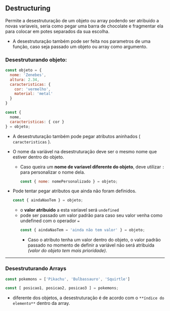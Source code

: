 ## Destructuring

Permite a desestruturação de um objeto ou array podendo ser atribuido a novas variaveis, seria como pegar uma barra de chocolate e fragmentar ela para colocar em potes separados da sua escolha.

- A desestruturação também pode ser feita nos parametros de uma função, caso seja passado um objeto ou array como argumento.

### Desestruturando objeto:
  ```JavaScript
  const objeto = {
    nome: 'Zenebes', 
    altura: 2.34,
    caracteristicas: {
      cor: 'vermelho',
      material: 'metal'
    }
  }

  const { 
    nome, 
    caracteristicas: { cor } 
  } = objeto;
  ```

- A desestruturação também pode pegar atributos aninhados ( `caracteristicas` ).

- O nome da variável na desestruturação deve ser o mesmo nome que estiver dentro do objeto.
  - Caso queira um **nome de variavel diferente do objeto**, deve utilizar `:` para personalizar o nome dela.
    ```JavaScript
    const { nome: nomePersonalizado } = objeto;
    ```

- Pode tentar pegar atributos que ainda não foram definidos.
  ```JavaScript
  const { aindaNaoTem } = objeto;
  ```
  - o **valor atribuido** a esta variavel será `undefined`
  - pode ser passado um valor padrão para caso seu valor venha como undefined com o operador `=`
    ```JavaScript
    const { aindaNaoTem = 'ainda não tem valor' } = objeto;
    ```
    - Caso o atributo tenha um valor dentro do objeto, o valor padrão passado no momento de definir a variável não será atribuida _(valor do objeto tem mais prioridade)_.

------
### Desestruturando Arrays
```JavaScript
const pokemons = ['Pikachu', 'Bulbassauro', 'Squirtle']

const [ posicao1, posicao2, posicao3 ] = pokemons;
```

- diferente dos objetos, a desestruturação é de acordo com o `**índice do elemento**` dentro da array.